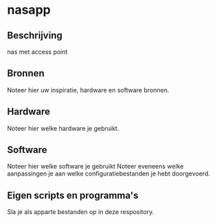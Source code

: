 # nasapp
## Beschrijving
nas met access point
## Bronnen
Noteer hier uw inspiratie, hardware en software bronnen.
## Hardware
Noteer hier welke hardware je gebruikt.
## Software
Noteer hier welke software je gebruikt
Noteer eveneens welke aanpassingen je aan welke configuratiebestanden je hebt doorgevoerd.
## Eigen scripts en programma's
Sla je als apparte bestanden op in deze respository.
